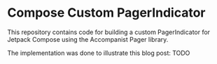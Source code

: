 # Compose Custom PagerIndicator

This repository contains code for building a custom PagerIndicator for Jetpack Compose using the Accompanist Pager library.

The implementation was done to illustrate this blog post: TODO